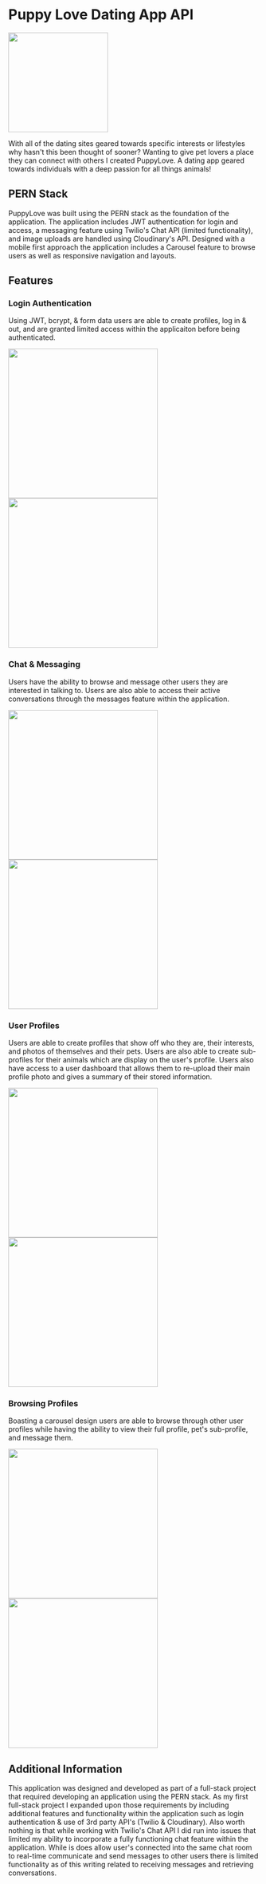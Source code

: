 <h1>Puppy Love Dating App API</h1>

<img src="https://res.cloudinary.com/dvkqz0fed/image/upload/v1603930193/app/cai4gsp3nzca9vngaaox.jpg" width="200"/>

  <p>With all of the dating sites geared towards specific interests or lifestyles why hasn't this been thought of sooner? Wanting to give pet lovers a place they can connect with others I created PuppyLove. A dating app geared towards individuals with a deep passion for all things animals!</p>
  
## PERN Stack
<p>PuppyLove was built using the PERN stack as the foundation of the application. The application includes JWT authentication for login and access, a messaging feature using Twilio's Chat API (limited functionality), and image uploads are handled using Cloudinary's API. Designed with a mobile first approach the application includes a Carousel feature to browse users as well as responsive navigation and layouts.</p>

## Features

### Login Authentication
<p>Using JWT, bcrypt, & form data users are able to create profiles, log in & out, and are granted limited access within the applicaiton before being authenticated.</p>

<p>
  <img src="https://res.cloudinary.com/dvkqz0fed/image/upload/v1603929973/app/i6db5tl65mnlukb21o60.jpg" class="m-5 d-inline-block" width="300"/>
  <img src="https://res.cloudinary.com/dvkqz0fed/image/upload/v1603929973/app/vfyzz9hbdqb54vy8po7r.jpg" width="300"/>
</p>

### Chat & Messaging
<p>Users have the ability to browse and message other users they are interested in talking to. Users are also able to access their active conversations through the messages feature within the application.</p>

<p>
  <img src="https://res.cloudinary.com/dvkqz0fed/image/upload/v1603929972/app/mglrbj9g2jk4aoyae4op.jpg" class="m-5 d-inline-block" width="300"/>
  <img src="https://res.cloudinary.com/dvkqz0fed/image/upload/v1603929971/app/kjhb5bnogfauhh8fvtow.jpg" class="m-5 d-inline-block" width="300"/>
</p>
 
### User Profiles
<p>Users are able to create profiles that show off who they are, their interests, and photos of themselves and their pets. Users are also able to create sub-profiles for their animals which are display on the user's profile. Users also have access to a user dashboard that allows them to re-upload their main profile photo and gives a summary of their stored information.</p>

<p>
  <img src="https://res.cloudinary.com/dvkqz0fed/image/upload/v1603929972/app/bt5tqkghtlst829sn3hp.jpg" class="m-5 d-inline-block" width="300"/>
  <img src="https://res.cloudinary.com/dvkqz0fed/image/upload/v1603929972/app/tpivcyu7fnaxtzaj6o7q.jpg" class="m-5 d-inline-block" width="300"/>
</p>

### Browsing Profiles
<p>Boasting a carousel design users are able to browse through other user profiles while having the ability to view their full profile, pet's sub-profile, and message them.</p>

<p>
  <img src="https://res.cloudinary.com/dvkqz0fed/image/upload/v1603929972/app/rjggvfxluj8j5bzf8lyl.jpg" class="m-5 d-inline-block" width="300"/>
  <img src="https://res.cloudinary.com/dvkqz0fed/image/upload/v1603929972/app/rjx9rmhxctgqkaxo7pvo.jpg" class="m-5 d-inline-block" width="300"/>
</p>

## Additional Information
<p>This application was designed and developed as part of a full-stack project that required developing an application using the PERN stack. As my first full-stack project I expanded upon those requirements by including additional features and functionality within the application such as login authentication & use of 3rd party API's (Twilio & Cloudinary). Also worth nothing is that while working with Twilio's Chat API I did run into issues that limited my ability to incorporate a fully functioning chat feature within the application. While is does allow user's connected into the same chat room to real-time communicate and send messages to other users there is limited functionality as of this writing related to receiving messages and retrieving conversations.</p>  


